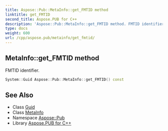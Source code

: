 ```yaml
---
title: Aspose::Pub::MetaInfo::get_FMTID method
linktitle: get_FMTID
second_title: Aspose.PUB for C++
description: 'Aspose::Pub::MetaInfo::get_FMTID method. FMTID identifier in C++.'
type: docs
weight: 600
url: /cpp/aspose.pub/metainfo/get_fmtid/
---
```

## MetaInfo::get_FMTID method


FMTID identifier.

```cpp
System::Guid Aspose::Pub::MetaInfo::get_FMTID() const
```

## See Also

* Class [Guid](../../../system/guid/)
* Class [MetaInfo](../)
* Namespace [Aspose::Pub](../../)
* Library [Aspose.PUB for C++](../../../)
